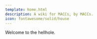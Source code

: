 ```yaml
---
template: home.html
description: A wiki for MACCs, by MACCs.
icon: fontawesome/solid/house
---
```


Welcome to the hellhole.
